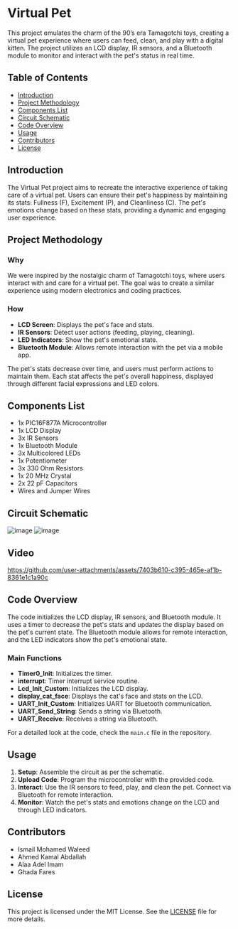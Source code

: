 # Virtual Pet

This project emulates the charm of the 90’s era Tamagotchi toys, creating a virtual pet experience where users can feed, clean, and play with a digital kitten. The project utilizes an LCD display, IR sensors, and a Bluetooth module to monitor and interact with the pet's status in real time.

## Table of Contents
- [Introduction](#introduction)
- [Project Methodology](#project-methodology)
- [Components List](#components-list)
- [Circuit Schematic](#circuit-schematic)
- [Code Overview](#code-overview)
- [Usage](#usage)
- [Contributors](#contributors)
- [License](#license)

## Introduction

The Virtual Pet project aims to recreate the interactive experience of taking care of a virtual pet. Users can ensure their pet's happiness by maintaining its stats: Fullness (F), Excitement (P), and Cleanliness (C). The pet's emotions change based on these stats, providing a dynamic and engaging user experience.

## Project Methodology

### Why

We were inspired by the nostalgic charm of Tamagotchi toys, where users interact with and care for a virtual pet. The goal was to create a similar experience using modern electronics and coding practices.

### How

- **LCD Screen**: Displays the pet's face and stats.
- **IR Sensors**: Detect user actions (feeding, playing, cleaning).
- **LED Indicators**: Show the pet's emotional state.
- **Bluetooth Module**: Allows remote interaction with the pet via a mobile app.

The pet's stats decrease over time, and users must perform actions to maintain them. Each stat affects the pet's overall happiness, displayed through different facial expressions and LED colors.

## Components List

- 1x PIC16F877A Microcontroller
- 1x LCD Display
- 3x IR Sensors
- 1x Bluetooth Module
- 3x Multicolored LEDs
- 1x Potentiometer
- 3x 330 Ohm Resistors
- 1x 20 MHz Crystal
- 2x 22 pF Capacitors
- Wires and Jumper Wires

## Circuit Schematic

![image](https://github.com/user-attachments/assets/44cee991-c394-4d7a-8af8-5d634596671e)
![image](https://github.com/user-attachments/assets/dd56de7b-4860-49b7-9196-60606b663d82)

## Video


https://github.com/user-attachments/assets/7403b610-c395-465e-af1b-8361e1c1a90c


## Code Overview

The code initializes the LCD display, IR sensors, and Bluetooth module. It uses a timer to decrease the pet's stats and updates the display based on the pet's current state. The Bluetooth module allows for remote interaction, and the LED indicators show the pet's emotional state.

### Main Functions

- **Timer0_Init**: Initializes the timer.
- **interrupt**: Timer interrupt service routine.
- **Lcd_Init_Custom**: Initializes the LCD display.
- **display_cat_face**: Displays the cat's face and stats on the LCD.
- **UART_Init_Custom**: Initializes UART for Bluetooth communication.
- **UART_Send_String**: Sends a string via Bluetooth.
- **UART_Receive**: Receives a string via Bluetooth.

For a detailed look at the code, check the `main.c` file in the repository.

## Usage

1. **Setup**: Assemble the circuit as per the schematic.
2. **Upload Code**: Program the microcontroller with the provided code.
3. **Interact**: Use the IR sensors to feed, play, and clean the pet. Connect via Bluetooth for remote interaction.
4. **Monitor**: Watch the pet's stats and emotions change on the LCD and through LED indicators.

## Contributors

- Ismail Mohamed Waleed 
- Ahmed Kamal Abdallah 
- Alaa Adel Imam 
- Ghada Fares 

## License

This project is licensed under the MIT License. See the [LICENSE](LICENSE) file for more details.

